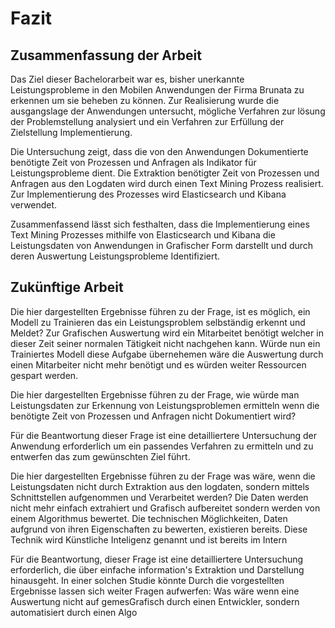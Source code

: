 # Fazit


<!--
Ein Kapitel, das die Arbeit durch Zusammenfassung der Lernpunkte und Skizzierung der zukünftigen Forschungsbereiche abschließt.
-->

## Zusammenfassung der Arbeit
<!--
Das Ziel dieser Bachelorarbeit war es, Leistungsprobleme in Mobilen Anwendungen der Firma Brunata zu erkennen um sie beheben zu können. Dabei haben sich die Logdaten der Anwendungen und die benötigte Zeit von Prozessen und Anfragen in den Logdaten als grundlage zur Erkennung von Leistungsproblemen erwiesen. Es wurde erkannt das zur Extraktion aus den Logdaten ein

Das Ziel dieser Bachelorarbeit war es, bisher unerkannte Leistungsprobleme in den Mobilen Anwendungen der Firma Brunata zu erkennen um sie beheben zu können. Dabei hat sich die in den logs der Anwendung Dokumentierte benötigte Zeit von Prozessen und Anfragen als grundlage zur Erkennung von Leistungsproblemen herausgestellt. Aus der Untersuchung der Verfahren zur Analyse der Daten ergibt sich, dass die Extraktion benötigter Zeit von Prozessen und Anfragen aus den Logdaten durch Text Mining realisiert wird-->

Das Ziel dieser Bachelorarbeit war es, bisher unerkannte Leistungsprobleme in den Mobilen Anwendungen der Firma Brunata zu erkennen um sie beheben zu können. Zur Realisierung wurde die ausgangslage der Anwendungen untersucht, mögliche Verfahren zur lösung der Problemstellung analysiert und ein Verfahren zur Erfüllung der Zielstellung Implementierung. 

Die Untersuchung zeigt, dass die von den Anwendungen Dokumentierte benötigte Zeit von Prozessen und Anfragen als Indikator für Leistungsprobleme dient. Die Extraktion benötigter Zeit von Prozessen und Anfragen aus den Logdaten wird durch einen Text Mining Prozess realisiert. Zur Implementierung des Prozesses wird Elasticsearch und Kibana verwendet. 

Zusammenfassend lässt sich festhalten, dass die Implementierung eines Text Mining Prozesses mithilfe von Elasticsearch und Kibana die Leistungsdaten von Anwendungen in Grafischer Form darstellt und durch deren Auswertung Leistungsprobleme Identifiziert.

<!--
Die Untersuchungen zeigen, dass es mit einem Text Mining Prozess zur Extraktion von Leistungsdaten und ihrer Grafischen Darstellung möglich ist, Leistungsprobleme zu erkennen. 

Aus den Untersuchungen schließt sich, dass zur Erkennung von Leistungsproblemen Text Mining zur Extraktion von Leistungsdaten aus den Logs und Grafisch Darstellung verwendet wird. 
das Leistungsdaten geloggt werden und zur Erkennung von Leistungsproblemen genutzt werden. Des weiteren ergaben die Untersuchungen das der Text Mining Prozess als Verfahren zur Leist genutzt wird. Zur Implementierung des Text Mining Prozesses wird Elasticsearch und Kibana verwendet. 

Aus den Untersuchungen schließt sich, dass die Extraktion benötigter Zeit von Prozessen und Anfragen aus den Logdaten mittels Text Mining eine sinnvolle Methode zur Ermittelung der Leistungsdaten darstellt. Zur Implementierung des Text Mining Prozesses wird Elasticsearch und Kibana verwendet. 

Durch diese Implementierung wurden Leistungsprobleme 
-->
## Zukünftige Arbeit

Die hier dargestellten Ergebnisse führen zu der Frage, ist es möglich, ein Modell zu Trainieren das ein Leistungsproblem selbständig erkennt und Meldet? Zur Grafischen Auswertung wird ein Mitarbeitet benötigt welcher in dieser Zeit seiner normalen Tätigkeit nicht nachgehen kann. Würde nun ein Trainiertes Modell diese Aufgabe übernehemen wäre die Auswertung durch einen Mitarbeiter nicht mehr benötigt und es würden weiter Ressourcen gespart werden. 

Die hier dargestellten Ergebnisse führen zu der Frage, wie würde man Leistungsdaten zur Erkennung von Leistungsproblemen ermitteln wenn die benötigte Zeit von Prozessen und Anfragen nicht Dokumentiert wird?  

Für die Beantwortung dieser Frage ist eine detailliertere Untersuchung der Anwendung erforderlich um ein passendes Verfahren zu ermitteln und zu entwerfen das zum gewünschten Ziel führt. 

Die hier dargestellten Ergebnisse führen zu der Frage was wäre, wenn die Leistungsdaten nicht durch Extraktion aus den logdaten, sondern mittels Schnittstellen aufgenommen und Verarbeitet werden? 
Die Daten werden nicht mehr einfach extrahiert und Grafisch aufbereitet sondern werden von einem Algorithmus bewertet. Die technischen Möglichkeiten, Daten aufgrund von ihren Eigenschaften zu bewerten, existieren bereits. Diese Technik wird Künstliche Inteligenz genannt und ist bereits im Intern

Für die Beantwortung, dieser Frage ist eine detailliertere Untersuchung erforderlich, die über einfache information's Extraktion und Darstellung hinausgeht. In einer solchen Studie könnte 
Durch die vorgestellten Ergebnisse lassen sich weiter Fragen aufwerfen: Was wäre wenn eine Auswertung nicht auf gemesGrafisch durch einen Entwickler, sondern automatisiert durch einen Algo

